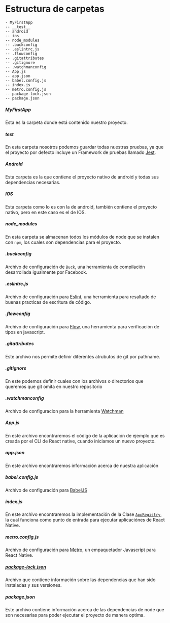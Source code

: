 # Estructura de carpetas

```
- MyFirstApp
-- __test__
-- android
-- ios
-- node_modules
-- .buckconfig
-- .eslintrc.js
-- .flowconfig
-- .gitattributes
-- .gitignore
-- .watchmanconfig
-- App.js
-- app.json
-- babel.config.js
-- index.js
-- metro.config.js
-- package-lock.json
-- package.json
```

##### MyFirstApp

Esta es la carpeta donde está contenido nuestro proyecto.

##### __test__

En esta carpeta nosotros podemos guardar todas nuestras pruebas, ya que el proyecto por defecto incluye un Framework de pruebas llamado [Jest](https://jestjs.io/).

##### Android

Esta carpeta es la que contiene el proyecto nativo de android y todas sus dependencias necesarias.

##### IOS

Esta carpeta como lo es con la de android, también contiene el proyecto nativo, pero en este caso es el de IOS.

##### node_modules

En esta carpeta se almacenan todos los módulos de node que se instalen con `npm`, los cuales son dependencias para el proyecto.

##### .buckconfig

Archivo de configuración de `Buck`, una herramienta de compilación desarrollada igualmente por Facebook.

##### .eslintrc.js

Archivo de configuración para [Eslint](https://eslint.org/), una herramienta para resaltado de buenas practicas de escritura de código.

##### .flowconfig

Archivo de configuración para [Flow](https://flow.org/), una herramienta para verificación de tipos en javascript.

##### .gitattributes

Este archivo nos permite definir diferentes atrubutos de git por pathname.


##### .gitignore

En este podemos definir cuales con los archivos o directorios que queremos que git omita en nuestro repositorio

##### .watchmanconfig

Archivo de configuracion para la herramienta [Watchman](https://facebook.github.io/watchman/)

##### App.js

En este archivo encontraremos el código de la aplicación de ejemplo que es creada por el CLI de React native, cuando iniciamos un nuevo proyecto.

##### app.json

En este archivo encontraremos información acerca de nuestra aplicación

##### babel.config.js

Archivo de configuración para [BabelJS](https://babeljs.io/)

##### index.js

En este archivo encontraremos la implementación de la Clase [`AppRegistry`](https://facebook.github.io/react-native/docs/0.59/appregistry), la cual funciona como punto de entrada para ejecutar aplicaciónes de React Native.

##### metro.config.js

Archivo de configuración para [Metro](https://facebook.github.io/metro/en/), un empaquetador Javascript para React Native.

##### [package-lock.json](https://docs.npmjs.com/files/package-locks)

Archivo que contiene información sobre las dependencias que han sido instaladas y sus versiones.

##### package.json

Este archivo contiene información acerca de las dependencias de node que son necesarias para poder ejecutar el proyecto de manera optima.


